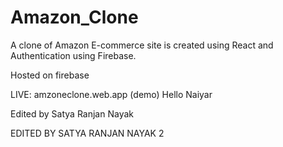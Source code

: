 # Amazon_Clone

A clone of Amazon E-commerce site is created using React and Authentication using Firebase.

Hosted on firebase

LIVE:  amzoneclone.web.app
(demo)
Hello Naiyar

Edited by Satya Ranjan Nayak



EDITED BY SATYA RANJAN NAYAK 2

